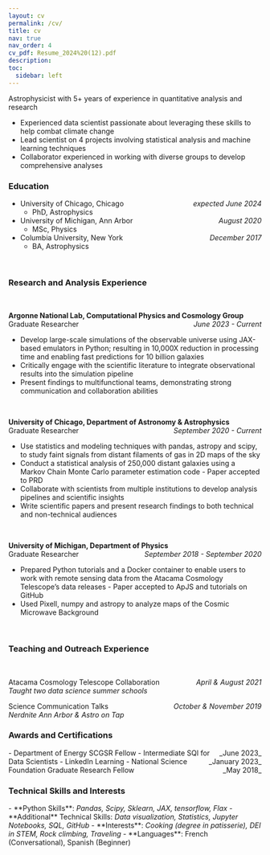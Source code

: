 ```yaml
---
layout: cv
permalink: /cv/
title: cv
nav: true
nav_order: 4
cv_pdf: Resume_2024%20(12).pdf
description:
toc:
  sidebar: left
---
```


<style>
  .date { 
    float: right; 
    margin-left: 10px; /* Adjust as needed */
  }
</style>

Astrophysicist with 5+ years of experience in quantitative analysis and research
- Experienced data scientist passionate about leveraging these skills to help combat climate change
- Lead scientist on 4 projects involving statistical analysis and machine learning techniques
- Collaborator experienced in working with diverse groups to develop comprehensive analyses


<h3> Education </h3>

- University of Chicago, Chicago <span class="date">_expected June 2024_</span>
  - PhD, Astrophysics
- University of Michigan, Ann Arbor <span class="date">_August 2020_</span>
  - MSc, Physics
- Columbia University, New York <span class="date">_December 2017_</span>
  - BA, Astrophysics

 <br>
 
<h3>Research and Analysis Experience</h3> <br>

**Argonne National Lab, Computational Physics and Cosmology Group** <br>
Graduate Researcher <span class="date">_June 2023 - Current_</span>
- Develop large-scale simulations of the observable universe using JAX-based emulators in Python; resulting in 10,000X reduction in processing time and enabling fast predictions for 10 billion galaxies
- Critically engage with the scientific literature to integrate observational results into the simulation pipeline
- Present findings to multifunctional teams, demonstrating strong communication and collaboration abilities
<br>

**University of Chicago, Department of Astronomy & Astrophysics** <br>
Graduate Researcher <span class="date">_September 2020 - Current_</span>
- Use statistics and modeling techniques with pandas, astropy and scipy, to study faint signals from distant filaments of gas in 2D maps of the sky
- Conduct a statistical analysis of 250,000 distant galaxies using a Markov Chain Monte Carlo parameter estimation code - Paper accepted to PRD
- Collaborate with scientists from multiple institutions to develop analysis pipelines and scientific insights
- Write scientific papers and present research findings to both technical and non-technical audiences
<br>
 
**University of Michigan, Department of Physics** <br>
Graduate Researcher <span class="date">_September 2018 - September 2020_</span>
- Prepared Python tutorials and a Docker container to enable users to work with remote sensing data from the Atacama Cosmology Telescope’s data releases - Paper accepted to ApJS and tutorials on GitHub
- Used Pixell, numpy and astropy to analyze maps of the Cosmic Microwave Background
<br>

<h3>Teaching and Outreach Experience</h3> <br>

 Atacama Cosmology Telescope Collaboration<span class="date">_April & August 2021_</span>  <br>
_Taught two data science summer schools_

Science Communication Talks <span class="date">_October & November 2019_</span> <br>
_Nerdnite Ann Arbor & Astro on Tap_
<be>

<h3>Awards and Certifications</h3>
- Department of Energy SCGSR Fellow<span class="date">_June 2023_</span>
- Intermediate SQl for Data Scientists - LinkedIn Learning<span class="date">_January 2023_</span>
- National Science Foundation Graduate Research Fellow<span class="date">_May 2018_</span>
<br>

<h3>Technical Skills and Interests</h3>
- **Python Skills**: <em>Pandas, Scipy, Sklearn, JAX, tensorflow, Flax</em>
- **Additional** Technical Skills: <em>Data visualization, Statistics, Jupyter Notebooks, SQL, GitHub</em>
- **Interests**: <em>Cooking (degree in patisserie), DEI in STEM, Rock climbing, Traveling</em>
- **Languages**: <em></em>French (Conversational), Spanish (Beginner)</em>
